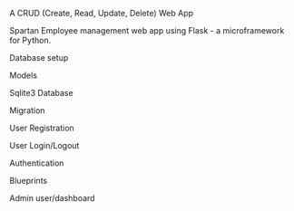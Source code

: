 ﻿A CRUD (Create, Read, Update, Delete) Web App 

Spartan Employee management web app using Flask - a microframework for Python.


Database setup

Models

Sqlite3 Database

Migration

User Registration

User Login/Logout

Authentication

Blueprints

Admin user/dashboard
